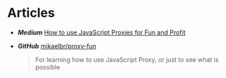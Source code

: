 # Articles

* ***Medium*** [How to use JavaScript Proxies for Fun and Profit](https://medium.com/dailyjs/how-to-use-javascript-proxies-for-fun-and-profit-365579d4a9f8)

* ***GitHub*** [mikaelbr/proxy-fun](https://github.com/mikaelbr/proxy-fun/)
  > For learning how to use JavaScript Proxy, or just to see what is possible
  
